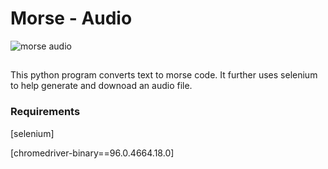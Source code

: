 # Morse - Audio
![morse audio](https://i.makeagif.com/media/7-09-2018/f1UEy0.gif?raw=true)
##

This python program converts text to morse code. It further uses selenium to help generate and downoad an audio file.

### Requirements

[selenium]

[chromedriver-binary==96.0.4664.18.0]


